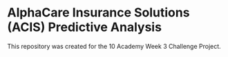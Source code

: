 # AlphaCare Insurance Solutions (ACIS) Predictive Analysis
This repository was created for the 10 Academy Week 3 Challenge Project.